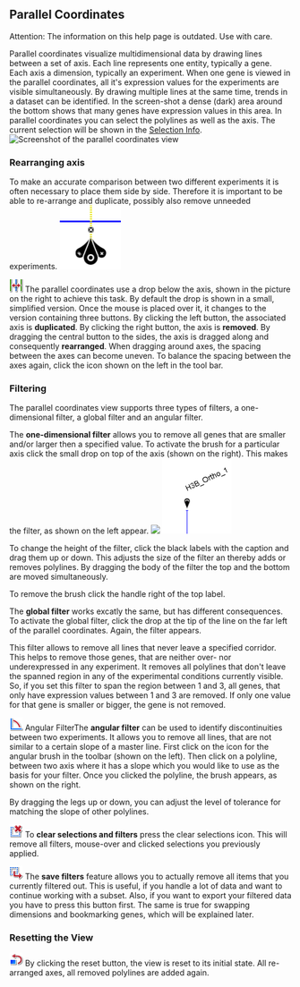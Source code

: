 ## Parallel Coordinates
 
Attention: The information on this help page is outdated. Use with care.

Parallel coordinates visualize multidimensional data by drawing lines between a set of axis. Each line represents one entity, typically a gene. Each axis a dimension, typically an experiment. When one gene is viewed in the parallel coordinates, all it's expression values for the experiments are visible simultaneously. By drawing multiple lines at the same time, trends in a dataset can be identified. In the screen-shot a dense (dark) area around the bottom shows that many genes have expression values in this area. In parallel coordinates you can select the polylines as well as the axis. The current selection will be shown in the [Selection Info](basics.md#Selection_Info).
![](i/parcoords_example.png "Screenshot of the parallel coordinates view") 

### Rearranging axis
To make an accurate comparison between two different experiments it is often necessary to place them side by side. Therefore it is important to be able to re-arrange and duplicate, possibly also remove unneeded experiments.
![](i/parcoords_drop.png "")

![](i/parcoords_reset_axis_spacing.png "") 
The parallel coordinates use a drop below the axis, shown in the picture on the right to achieve this task. By default the drop is shown in a small, simplified version. Once the mouse is placed over it, it changes to the version containing three buttons. By clicking the left button, the associated axis is **duplicated**. By clicking the right button, the axis is **removed**. By dragging the central button to the sides, the axis is dragged along and consequently **rearranged**. When dragging around axes, the spacing between the axes can become uneven. To balance the spacing between the axes again, click the icon shown on the left in the tool bar.

### Filtering
The parallel coordinates view supports three types of filters, a one-dimensional filter, a global filter and an angular filter. 

The **one-dimensional filter** allows you to remove all genes that are smaller and/or larger then a specified value. To activate the brush for a particular axis click the small drop on top of the axis (shown on the right). This makes the filter, as shown on the left appear.
![](i/parcoords_gate.png "") 
![](i/parcoords_drop_gate.png "") 

To change the height of the filter, click the black labels with the caption and drag them up or down. This adjusts the size of the filter an thereby adds or removes polylines. By dragging the body of the filter the top and the bottom are moved simultaneously.

To remove the brush click the handle right of the top label.

The **global filter** works excatly the same, but has different consequences. To activate the global filter, click the drop at the tip of the line on the far left of the parallel coordinates. Again, the filter appears.

This filter allows to remove all lines that never leave a specified corridor. This helps to remove those genes, that are neither over- nor underexpressed in any experiment. It removes all polylines that don't leave the spanned region in any of the experimental conditions currently visible. So, if you set this filter to span the region between 1 and 3, all genes, that only have expression values between 1 and 3 are removed. If only one value for that gene is smaller or bigger, the gene is not removed.

![](i/parcoords_angular_brush.png "")  Angular FilterThe **angular filter** can be used to identify discontinuities between two experiments. It allows you to remove all lines, that are not similar to a certain slope of a master line. First click on the icon for the angular brush in the toolbar (shown on the left). Then click on a polyline, between two axis where it has a slope which you would like to use as the basis for your filter. Once you clicked the polyline, the brush appears, as shown on the right.

By dragging the legs up or down, you can adjust the level of tolerance for matching the slope of other polylines.

![](i/parcoords_clear_selections.png "") To **clear selections and filters** press the clear selections icon. This will remove all filters, mouse-over and clicked selections you previously applied.

![](i/parcoords_save_selections.png "") The **save filters** feature allows you to actually remove all items that you currently filtered out. This is useful, if you handle a lot of data and want to continue working with a subset. Also, if you want to export your filtered data you have to press this button first. The same is true for swapping dimensions and bookmarking genes, which will be explained later.

### Resetting the View
![](i/parcoords_reset_view.png "") By clicking the reset button, the view is reset to its initial state. All re-arranged axes, all removed polylines are added again.